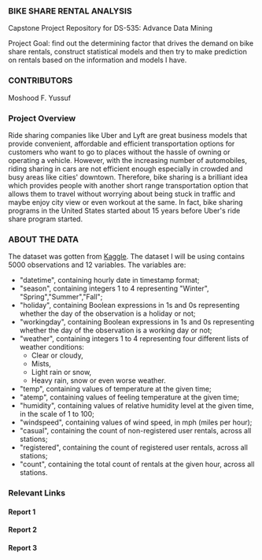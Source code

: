 ### BIKE SHARE RENTAL ANALYSIS
Capstone Project Repository for DS-535: Advance Data Mining

Project Goal: find out the determining factor that drives the demand on bike share rentals, construct statistical models and then try to make prediction on rentals based on the information and models I have. 

### CONTRIBUTORS
Moshood F. Yussuf

### Project Overview
Ride sharing companies like Uber and Lyft are great business models that provide convenient, affordable and efficient transportation options for customers who want to go to places without the hassle of owning or operating a vehicle. However, with the increasing number of automobiles, riding sharing in cars are not efficient enough especially in crowded and busy areas like cities' downtown. Therefore, bike sharing is a brilliant idea which provides people with another short range transportation option that allows them to travel without worrying about being stuck in traffic and maybe enjoy city view or even workout at the same. In fact, bike sharing programs in the United States started about 15 years before Uber's ride share program started.


### ABOUT THE DATA
The dataset was gotten from [Kaggle](https://www.kaggle.com/c/bike-sharing-demand/data?select=train.csv). The dataset I will be using contains 5000 observations and 12 variables.
The variables are:
-	"datetime", containing hourly date in timestamp format;
-	"season", containing integers 1 to 4 representing "Winter", "Spring","Summer","Fall";
-	"holiday", containing Boolean expressions in 1s and 0s representing whether the day of the observation is a holiday or not;
-	"workingday", containing Boolean expressions in 1s and 0s representing whether the day of the observation is a working day or not;
-	"weather", containing integers 1 to 4 representing four different lists of weather conditions:
 	- Clear or cloudy,
	- Mists,
	- Light rain or snow,
	- Heavy rain, snow or even worse weather.
-	"temp", containing values of temperature at the given time;
-	"atemp", containing values of feeling temperature at the given time;
-	"humidity", containing values of relative humidity level at the given time, in the scale of 1 to 100;
-	"windspeed", containing values of wind speed, in mph (miles per hour);
-	"casual", containing the count of non-registered user rentals, across all stations;
-	"registered", containing the count of registered user rentals, across all stations;
-	"count", containing the total count of rentals at the given hour, across all stations.


### Relevant Links
#### Report 1


#### Report 2


#### Report 3


